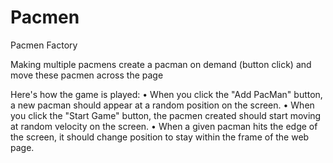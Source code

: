 # Pacmen
Pacmen Factory

Making multiple pacmens
create a pacman on demand (button click) and move these pacmen across the page

Here's how the game is played:
•	When you click the "Add PacMan" button, a new pacman should appear at a random position on the screen.
•	When you click the "Start Game" button, the pacmen created should start moving at random velocity on the screen.
•	When a given pacman hits the edge of the screen, it should change position to stay within the frame of the web page.


